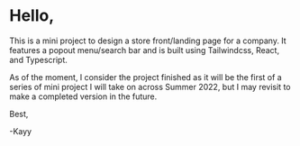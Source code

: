 # Hello,

This is a mini project to design a store front/landing page for a company. 
It features a popout menu/search bar and is built using Tailwindcss, React, and Typescript.

As of the moment, I consider the project finished as it will be the first of a series of mini project I will take on across Summer 2022,
but I may revisit to make a completed version in the future.

Best,

-Kayy
